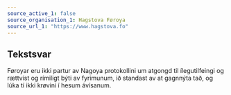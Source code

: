 ```yaml
---
source_active_1: false
source_organisation_1: Hagstova Føroya
source_url_1: "https://www.hagstova.fo"
---
```

## Tekstsvar  
Føroyar eru ikki partur av Nagoya protokollini um atgongd til ílegutilfeingi og rættvíst og rímiligt býti av fyrimunum, ið standast av at gagnnýta tað, og lúka tí ikki krøvini í hesum ávísanum.
